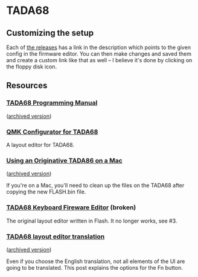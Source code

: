 # TADA68

## Customizing the setup

Each of [the releases](https://github.com/ravicious/TADA68/releases) has a link in the description which points to the given config in the firmware editor. You can then make changes and saved them and create a custom link like that as well – I believe it's done by clicking on the floppy disk icon.

## Resources

### [TADA68 Programming Manual](https://cdn.shopify.com/s/files/1/0267/1905/files/TATA68-Manual-1.pdf)

([archived version](https://web.archive.org/save/_embed/https://cdn.shopify.com/s/files/1/0267/1905/files/TATA68-Manual-1.pdf))

### [QMK Configurator for TADA68](https://config.qmk.fm/#/tada68/LAYOUT_ansi)

A layout editor for TADA68.

### [Using an Originative TADA86 on a Mac](https://www.reddit.com/r/MechanicalKeyboards/comments/520cov/using_an_originative_tada86_on_a_mac/)

([archived version](https://web.archive.org/web/20161023105440/https://www.reddit.com/r/MechanicalKeyboards/comments/520cov/using_an_originative_tada86_on_a_mac/))

If you're on a Mac, you'll need to clean up the files on the TADA68 after copying the new FLASH.bin file.

### [TADA68 Keyboard Fireware Editor](http://123.57.250.164:3000/tada68) (broken)

The original layout editor written in Flash. It no longer works, see #3.

### [TADA68 layout editor translation](https://www.reddit.com/r/MechanicalKeyboards/comments/52totq/tada68_layout_editor_translation/?)

([archived version](https://web.archive.org/web/20161023105418/https://www.reddit.com/r/MechanicalKeyboards/comments/52totq/tada68_layout_editor_translation/))

Even if you choose the English translation, not all elements of the UI are going to be translated. This post explains the options for the Fn button.
